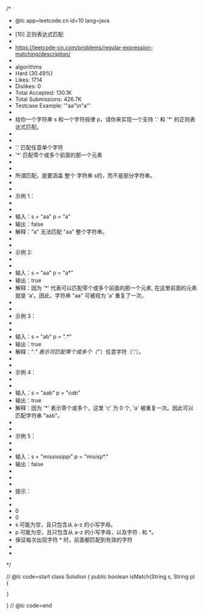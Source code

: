 /*
 * @lc app=leetcode.cn id=10 lang=java
 *
 * [10] 正则表达式匹配
 *
 * https://leetcode-cn.com/problems/regular-expression-matching/description/
 *
 * algorithms
 * Hard (30.49%)
 * Likes:    1714
 * Dislikes: 0
 * Total Accepted:    130.1K
 * Total Submissions: 426.7K
 * Testcase Example:  '"aa"\n"a"'
 *
 * 给你一个字符串 s 和一个字符规律 p，请你来实现一个支持 '.' 和 '*' 的正则表达式匹配。
 * 
 * 
 * '.' 匹配任意单个字符
 * '*' 匹配零个或多个前面的那一个元素
 * 
 * 
 * 所谓匹配，是要涵盖 整个 字符串 s的，而不是部分字符串。
 * 
 * 
 * 示例 1：
 * 
 * 
 * 输入：s = "aa" p = "a"
 * 输出：false
 * 解释："a" 无法匹配 "aa" 整个字符串。
 * 
 * 
 * 示例 2:
 * 
 * 
 * 输入：s = "aa" p = "a*"
 * 输出：true
 * 解释：因为 '*' 代表可以匹配零个或多个前面的那一个元素, 在这里前面的元素就是 'a'。因此，字符串 "aa" 可被视为 'a' 重复了一次。
 * 
 * 
 * 示例 3：
 * 
 * 
 * 输入：s = "ab" p = ".*"
 * 输出：true
 * 解释：".*" 表示可匹配零个或多个（'*'）任意字符（'.'）。
 * 
 * 
 * 示例 4：
 * 
 * 
 * 输入：s = "aab" p = "c*a*b"
 * 输出：true
 * 解释：因为 '*' 表示零个或多个，这里 'c' 为 0 个, 'a' 被重复一次。因此可以匹配字符串 "aab"。
 * 
 * 
 * 示例 5：
 * 
 * 
 * 输入：s = "mississippi" p = "mis*is*p*."
 * 输出：false
 * 
 * 
 * 
 * 提示：
 * 
 * 
 * 0 
 * 0 
 * s 可能为空，且只包含从 a-z 的小写字母。
 * p 可能为空，且只包含从 a-z 的小写字母，以及字符 . 和 *。
 * 保证每次出现字符 * 时，前面都匹配到有效的字符
 * 
 * 
 */

// @lc code=start
class Solution {
    public boolean isMatch(String s, String p) {

    }
}
// @lc code=end

